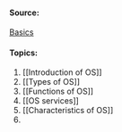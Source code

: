 #### Source:
[Basics](https://www.geeksforgeeks.org/operating-systems/#basics)


#### Topics:

1. [[Introduction of OS]]
2. [[Types of OS]]
3. [[Functions of OS]]
4. [[OS services]]
5. [[Characteristics of OS]]
6. 